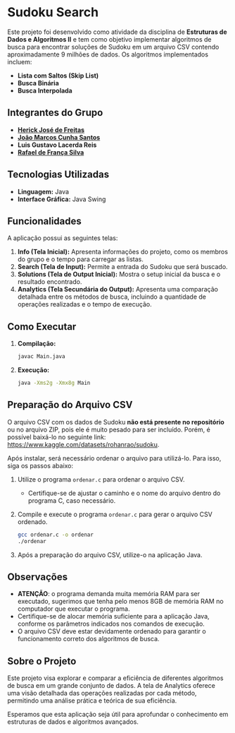 # Sudoku Search

Este projeto foi desenvolvido como atividade da disciplina de **Estruturas de Dados e Algoritmos II** e tem como objetivo implementar algoritmos de busca para encontrar soluções de Sudoku em um arquivo CSV contendo aproximadamente 9 milhões de dados. Os algoritmos implementados incluem:

- **Lista com Saltos (Skip List)**
- **Busca Binária**
- **Busca Interpolada**

## Integrantes do Grupo
- [**Herick José de Freitas**](https://github.com/Herickjf)
- [**João Marcos Cunha Santos**](https://github.com/j4marcos)
- **Luis Gustavo Lacerda Reis**
- [**Rafael de França Silva**](https://github.com/rafaelfranca1)

## Tecnologias Utilizadas
- **Linguagem:** Java
- **Interface Gráfica:** Java Swing

## Funcionalidades
A aplicação possui as seguintes telas:

1. **Info (Tela Inicial):** Apresenta informações do projeto, como os membros do grupo e o tempo para carregar as listas.
2. **Search (Tela de Input):** Permite a entrada do Sudoku que será buscado.
3. **Solutions (Tela de Output Inicial):** Mostra o setup inicial da busca e o resultado encontrado.
4. **Analytics (Tela Secundária do Output):** Apresenta uma comparação detalhada entre os métodos de busca, incluindo a quantidade de operações realizadas e o tempo de execução.

## Como Executar

1. **Compilação:**
   ```bash
   javac Main.java
   ```

2. **Execução:**
   ```bash
   java -Xms2g -Xmx8g Main
   ```

## Preparação do Arquivo CSV

O arquivo CSV com os dados de Sudoku **não está presente no repositório** ou no arquivo ZIP, pois ele é muito pesado para ser incluído. 
Porém, é possível baixá-lo no seguinte link: https://www.kaggle.com/datasets/rohanrao/sudoku.

Após instalar, será necessário ordenar o arquivo para utilizá-lo. Para isso, siga os passos abaixo:

1. Utilize o programa `ordenar.c` para ordenar o arquivo CSV.
   - Certifique-se de ajustar o caminho e o nome do arquivo dentro do programa C, caso necessário.

2. Compile e execute o programa `ordenar.c` para gerar o arquivo CSV ordenado.
   ```bash
   gcc ordenar.c -o ordenar
   ./ordenar
   ```

3. Após a preparação do arquivo CSV, utilize-o na aplicação Java.

## Observações
- **ATENÇÃO**: o programa demanda muita memória RAM para ser executado, sugerimos que tenha pelo menos 8GB de memória RAM no computador que executar o programa.
- Certifique-se de alocar memória suficiente para a aplicação Java, conforme os parâmetros indicados nos comandos de execução.
- O arquivo CSV deve estar devidamente ordenado para garantir o funcionamento correto dos algoritmos de busca.

## Sobre o Projeto
Este projeto visa explorar e comparar a eficiência de diferentes algoritmos de busca em um grande conjunto de dados. A tela de Analytics oferece uma visão detalhada das operações realizadas por cada método, permitindo uma análise prática e teórica de sua eficiência.

Esperamos que esta aplicação seja útil para aprofundar o conhecimento em estruturas de dados e algoritmos avançados.

